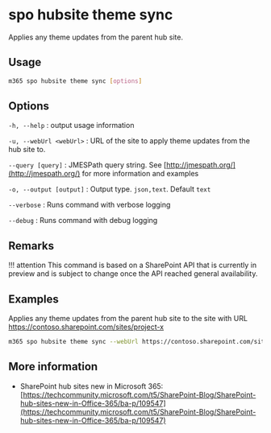 # spo hubsite theme sync

Applies any theme updates from the parent hub site.

## Usage

```sh
m365 spo hubsite theme sync [options]
```

## Options

`-h, --help`
: output usage information

`-u, --webUrl <webUrl>`
: URL of the site to apply theme updates from the hub site to.

`--query [query]`
: JMESPath query string. See [http://jmespath.org/](http://jmespath.org/) for more information and examples

`-o, --output [output]`
: Output type. `json,text`. Default `text`

`--verbose`
: Runs command with verbose logging

`--debug`
: Runs command with debug logging

## Remarks

!!! attention
    This command is based on a SharePoint API that is currently in preview and is subject to change once the API reached general availability.

## Examples

Applies any theme updates from the parent hub site to the site with URL https://contoso.sharepoint.com/sites/project-x

```sh
m365 spo hubsite theme sync --webUrl https://contoso.sharepoint.com/sites/project-x
```

## More information

- SharePoint hub sites new in Microsoft 365: [https://techcommunity.microsoft.com/t5/SharePoint-Blog/SharePoint-hub-sites-new-in-Office-365/ba-p/109547](https://techcommunity.microsoft.com/t5/SharePoint-Blog/SharePoint-hub-sites-new-in-Office-365/ba-p/109547)